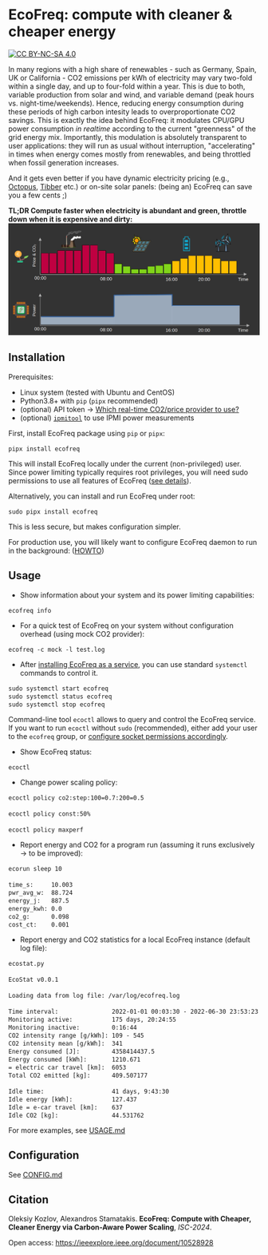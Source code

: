 # EcoFreq: compute with cleaner & cheaper energy

[![CC BY-NC-SA 4.0][cc-by-nc-sa-shield]][cc-by-nc-sa]

[cc-by-nc-sa]: http://creativecommons.org/licenses/by-nc-sa/4.0/
[cc-by-nc-sa-shield]: https://img.shields.io/badge/License-CC%20BY--NC--SA%204.0-blue.svg

In many regions with a high share of renewables - such as Germany, Spain, UK or California - CO2 emissions per kWh of electricity may vary two-fold within a single day, and up to four-fold within a year. This is due to both, variable production from solar and wind, and variable demand (peak hours vs. night-time/weekends). Hence, reducing energy consumption during these periods of high carbon intesity leads to overproportionate CO2 savings. This is exactly the idea behind EcoFreq: it modulates CPU/GPU power consumption *in realtime* according to the current "greenness" of the grid energy mix. Importantly, this modulation is absolutely transparent to user applications: they will run as usual without interruption, "accelerating" in times when energy comes mostly from renewables, and being throttled when fossil generation increases. 

And it gets even better if you have dynamic electricity pricing (e.g., [Octopus](https://octopus.energy/smart/agile/), [Tibber](https://tibber.com/en) etc.) or on-site solar panels: (being an) EcoFreq can save you a few cents ;)

**TL;DR Compute faster when electricity is abundant and green, throttle down when it is expensive and dirty:**
![](https://github.com/amkozlov/eco-freq/blob/dev/img/ecofreq_tldr.png?raw=true)

## Installation

Prerequisites:
 - Linux system (tested with Ubuntu and CentOS)
 - Python3.8+ with `pip` (`pipx` recommended)
 - (optional) API token -> [Which real-time CO2/price provider to use?](https://github.com/amkozlov/eco-freq/blob/main/config/README.md/) 
 - (optional) [`ipmitool`](https://github.com/ipmitool/ipmitool) to use IPMI power measurements

First, install EcoFreq package using `pip` or `pipx`:

```
pipx install ecofreq
```

This will install EcoFreq locally under the current (non-privileged) user. Since power limiting typically requires root privileges, you will need sudo permissions to use all features of EcoFreq ([see details](https://github.com/amkozlov/eco-freq/blob/dev/doc/INSTALL.md#Permissions)).

Alternatively, you can install and run EcoFreq under root:
```
sudo pipx install ecofreq
```
This is less secure, but makes configuration simpler. 

For production use, you will likely want to configure EcoFreq daemon to run in the background: ([HOWTO](https://github.com/amkozlov/eco-freq/blob/dev/doc/INSTALL.md#Daemon))

## Usage

* Show information about your system and its power limiting capabilities:

```
ecofreq info
```

* For a quick test of EcoFreq on your system without configuration overhead (using mock CO2 provider): 

```
ecofreq -c mock -l test.log
```

* After [installing EcoFreq as a service](https://github.com/amkozlov/eco-freq/blob/dev/doc/INSTALL.md#Daemon), you can use standard `systemctl` commands to control it. 

```
sudo systemctl start ecofreq
sudo systemctl status ecofreq
sudo systemctl stop ecofreq
```

Command-line tool `ecoctl` allows to query and control the EcoFreq service. 
If you want to run `ecoctl` without `sudo` (recommended), either add your user to the `ecofreq` group,
or [configure socket permissions accordingly](https://github.com/amkozlov/eco-freq/blob/main/doc/CONFIG.md#Server). 

* Show EcoFreq status:

```
ecoctl
```

* Change power scaling policy:

```
ecoctl policy co2:step:100=0.7:200=0.5

ecoctl policy const:50%

ecoctl policy maxperf
```

* Report energy and CO2 for a program run (assuming it runs exclusively -> to be improved): 

```
ecorun sleep 10

time_s:     10.003
pwr_avg_w:  88.724
energy_j:   887.5
energy_kwh: 0.0
co2_g:      0.098
cost_ct:    0.001
```

* Report energy and CO2 statistics for a local EcoFreq instance (default log file):

```
ecostat.py

EcoStat v0.0.1

Loading data from log file: /var/log/ecofreq.log

Time interval:               2022-01-01 00:03:30 - 2022-06-30 23:53:23
Monitoring active:           175 days, 20:24:55
Monitoring inactive:         0:16:44
CO2 intensity range [g/kWh]: 109 - 545
CO2 intensity mean [g/kWh]:  341
Energy consumed [J]:         4358414437.5
Energy consumed [kWh]:       1210.671
= electric car travel [km]:  6053
Total CO2 emitted [kg]:      409.507177

Idle time:                   41 days, 9:43:30
Idle energy [kWh]:           127.437
Idle = e-car travel [km]:    637
Idle CO2 [kg]:               44.531762
```

For more examples, see [USAGE.md](https://github.com/amkozlov/eco-freq/blob/main/doc/USAGE.md/)

## Configuration

See [CONFIG.md](https://github.com/amkozlov/eco-freq/blob/main/doc/CONFIG.md/)

## Citation

Oleksiy Kozlov, Alexandros Stamatakis. **EcoFreq: Compute with Cheaper, Cleaner Energy via Carbon-Aware Power Scaling**, *ISC-2024*.

Open access: https://ieeexplore.ieee.org/document/10528928
